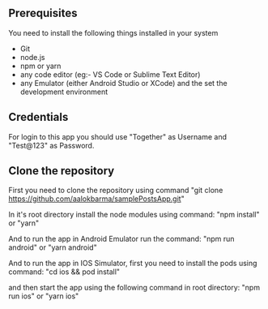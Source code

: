 <!-- Getting Started Guide to run this application -->

## Prerequisites
You need to install the following things installed in your system
- Git
- node.js
- npm or yarn
- any code editor (eg:- VS Code or Sublime Text Editor)
- any Emulator (either Android Studio or XCode) and the set the development environment

## Credentials
For login to this app you should use "Together" as Username and "Test@123" as Password.

## Clone the repository
First you need to clone the repository using command 
"git clone https://github.com/aalokbarma/samplePostsApp.git"

In it's root directory install the node modules using command:
"npm install"
or
"yarn"

And to run the app in Android Emulator run the command:
"npm run android"
or 
"yarn android"

And to run the app in IOS Simulator,
first you need to install the pods using command:
"cd ios && pod install"

and then start the app using the following command in root directory:
"npm run ios"
or
"yarn ios"